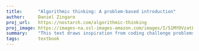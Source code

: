 ```yaml
---
title:      "Algorithmic thinking: A problem-based introduction"
author:	    Daniel Zingaro
proj_url:   https://nostarch.com/algorithmic-thinking
proj_image: https://images-na.ssl-images-amazon.com/images/I/51MYOVzatLL._SX376_BO1,204,203,200_.jpg
summary:    "This text draws inspiration from coding challenge problems to teach algorithmic thinking: classifying problems, selecting data structures, and implementing appropriate algorithms."
tags:       textbook
---
```

